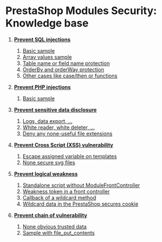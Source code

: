 # PrestaShop Modules Security: Knowledge base

1. **[Prevent SQL injections](/pages/sql_injections.md)**
    1. [Basic sample](/pages/sql_injections.md#basic-sample)
    2. [Array values sample](/pages/sql_injections.md#array-values-sample)
    3. [Table name or field name protection](/pages/sql_injections.md#table-name-or-field-name-protection)
    4. [OrderBy and orderWay protection](/pages/sql_injections.md#orderby-and-orderway-protection)
    5. [Other cases like case/then or functions](/pages/sql_injections.md#other-cases-like-casethen-or-functions)

2. **[Prevent PHP injections](/pages/php_injections.md)**
    1. [Basic sample](/pages/php_injections.md#basic-sample)

3. **[Prevent sensitive data disclosure](/pages/sensitive_data_disclosure.md)**
    1. [Logs, data export, …](/pages/sensitive_data_disclosure.md#logs-data-export)
    2. [White reader, white deleter, …](/pages/sensitive_data_disclosure.md#white-reader-white-deleter)
    3. [Deny any none-useful file extensions](/pages/sensitive_data_disclosure.md#deny-any-none-useful-file-extensions)

4. **[Prevent Cross Script (XSS) vulnerability](/pages/cross_script_vulnerability.md)**
    1. [Escape assigned variable on templates](/pages/cross_script_vulnerability.md#escape-assigned-variable-on-templates)
    2. [None secure svg files](/pages/cross_script_vulnerability.md#none-secure-svg-files)

5. **[Prevent logical weakness](/pages/logical_weakness.md)**
    1. [Standalone script without ModuleFrontController](/pages/logical_weakness.md#standalone-script-without-modulefrontcontroller)
    2. [Weakness token in a front controller](/pages/logical_weakness.md#weakness-token-in-a-front-controller)
    3. [Callback of a wildcard method](/pages/logical_weakness.md#callback-of-a-wildcard-method)
    4. [Wildcard data in the PrestaShop secures cookie](/pages/logical_weakness.md#wildcard-data-in-the-prestashop-secures-cookie)

6. **[Prevent chain of vulnerability](/pages/chain_of_vulnerability.md)**
    1. [None obvious trusted data](/pages/chain_of_vulnerability.md#none-obvious-trusted-data)
    2. [Sample with file_put_contents](/pages/chain_of_vulnerability.md#sample-with-file_put_contents)
